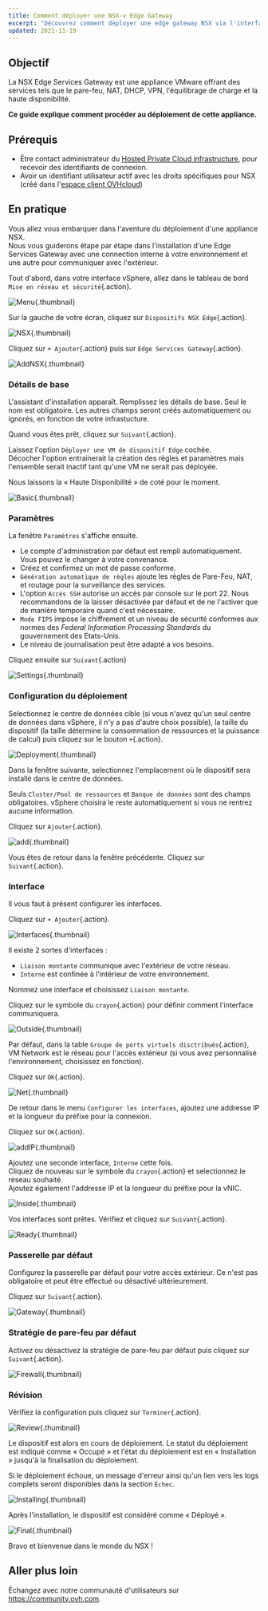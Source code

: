 ```yaml
---
title: Comment déployer une NSX-v Edge Gateway
excerpt: "Découvrez comment déployer une edge gateway NSX via l'interface vSphere"
updated: 2021-11-19
---
```


## Objectif

La NSX Edge Services Gateway est une appliance VMware offrant des services tels que le pare-feu, NAT, DHCP, VPN, l'équilibrage de charge et la haute disponibilité.

**Ce guide explique comment procéder au déploiement de cette appliance.**

## Prérequis

- Être contact administrateur du [Hosted Private Cloud infrastructure](https://www.ovhcloud.com/fr/enterprise/products/hosted-private-cloud/), pour recevoir des identifiants de connexion.
- Avoir un identifiant utilisateur actif avec les droits spécifiques pour NSX (créé dans l'[espace client OVHcloud](/links/manager))

## En pratique

Vous allez vous embarquer dans l'aventure du déploiement d'une appliance NSX.   
Nous vous guiderons étape par étape dans l'installation d'une Edge Services Gateway avec une connection interne à votre environnement et une autre pour communiquer avec l'extérieur.    

Tout d'abord, dans votre interface vSphere, allez dans le tableau de bord `Mise en réseau et sécurité`{.action}.

![Menu](images/fr01dash.png){.thumbnail}

Sur la gauche de votre écran, cliquez sur `Dispositifs NSX Edge`{.action}.

![NSX](images/fr02nsx.png){.thumbnail}

Cliquez sur `+ Ajouter`{.action} puis sur `Edge Services Gateway`{.action}.

![AddNSX](images/fr03add.png){.thumbnail}

### Détails de base

L'assistant d'installation apparaît. Remplissez les détails de base. Seul le nom est obligatoire. Les autres champs seront créés automatiquement ou ignorés, en fonction de votre infrastucture.

Quand vous êtes prêt, cliquez sur `Suivant`{.action}.    

Laissez l'option `Déployer une VM de dispositif Edge` cochée.<br>
Décocher l'option entrainerait la création des règles et paramètres mais l'ensemble serait inactif tant qu'une VM ne serait pas déployée.

Nous laissons la « Haute Disponibilité » de coté pour le moment.

![Basic](images/fr04basic.png){.thumbnail}

### Paramètres

La fenêtre `Paramètres` s'affiche ensuite.   

- Le compte d'administration par défaut est rempli automatiquement. Vous pouvez le changer à votre convenance.
- Créez et confirmez un mot de passe conforme.    
- `Génération automatique de règles` ajoute les règles de Pare-Feu, NAT, et routage pour la surveillance des services.   
- L'option `Accès SSH` autorise un accès par console sur le port 22. Nous recommandons de la laisser désactivée par défaut et de ne l'activer que de manière temporaire quand c'est nécessaire.     
- `Mode FIPS` impose le chiffrement et un niveau de sécurité conformes aux normes des *Federal Information Processing Standards* du gouvernement des Etats-Unis.     
- Le niveau de journalisation peut être adapté a vos besoins.    

Cliquez ensuite sur `Suivant`{.action}

![Settings](images/fr05settings.png){.thumbnail}

### Configuration du déploiement

Selectionnez le centre de données cible (si vous n'avez qu'un seul centre de données dans vSphere, il n'y a pas d'autre choix possible), la taille du dispositif (la taille détermine la consommation de ressources et la puissance de calcul) puis cliquez sur le bouton `+`{.action}.

![Deployment](images/fr06deploy.png){.thumbnail}

Dans la fenêtre suivante, selectionnez l'emplacement où le dispositif sera installé dans le centre de données.   

Seuls `Cluster/Pool de ressources` et `Banque de données` sont des champs obligatoires. vSphere choisira le reste automatiquement si vous ne rentrez aucune information.

Cliquez sur `Ajouter`{.action}.

![add](images/fr07add.png){.thumbnail}

Vous êtes de retour dans la fenêtre précédente. Cliquez sur `Suivant`{.action}.

### Interface

Il vous faut à présent configurer les interfaces.

Cliquez sur `+ Ajouter`{.action}.

![Interfaces](images/fr08inter.png){.thumbnail}

Il existe 2 sortes d'interfaces :

- `Liaison montante` communique avec l'extérieur de votre réseau.
- `Interne` est confinée à l'intérieur de votre environnement.

Nommez une interface et choisissez `Liaison montante`. 

Cliquez sur le symbole du `crayon`{.action} pour définir comment l'interface communiquera.

![Outside](images/fr09out.png){.thumbnail}

Par défaut, dans la table `Groupe de ports virtuels disctribués`{.action}, VM Network est le réseau pour l'accès extérieur (si vous avez personnalisé l'environnement, choisissez en fonction).

Cliquez sur `OK`{.action}.

![Net](images/fr10standard.png){.thumbnail}

De retour dans le menu `Configurer les interfaces`, ajoutez une addresse IP et la longueur du préfixe pour la connexion. 

Cliquez sur `OK`{.action}.

![addIP](images/fr10standard02.png){.thumbnail}

Ajoutez une seconde interface, `Interne` cette fois.<br>
Cliquez de nouveau sur le symbole du `crayon`{.action} et selectionnez le réseau souhaité.<br> 
Ajoutez également l'addresse IP et la longueur du préfixe pour la vNIC.

![Inside](images/fr11in.png){.thumbnail}

Vos interfaces sont prêtes. Vérifiez et cliquez sur `Suivant`{.action}.

![Ready](images/fr12ready.png){.thumbnail}

### Passerelle par défaut

Configurez la passerelle par défaut pour votre accès extérieur. Ce n'est pas obligatoire et peut être effectué ou désactivé ultérieurement.

Cliquez sur `Suivant`{.action}.

![Gateway](images/fr13gw.png){.thumbnail}

### Stratégie de pare-feu par défaut

Activez ou désactivez la stratégie de pare-feu par défaut puis cliquez sur `Suivant`{.action}.

![Firewall](images/fr14fw.png){.thumbnail}

### Révision

Vérifiez la configuration puis cliquez sur `Terminer`{.action}.

![Review](images/fr15review.png){.thumbnail}

Le dispositif est alors en cours de déploiement. Le statut du déploiement est indiqué comme « Occupé » et l'état du déploiement est en « Installation » jusqu'à la finalisation du déploiement.

Si le déploiement échoue, un message d'erreur ainsi qu'un lien vers les logs complets seront disponibles dans la section `Échec`.

![Installing](images/fr16busy.png){.thumbnail}

Après l'installation, le dispositif est considéré comme « Déployé ».

![Final](images/fr17done.png){.thumbnail}

Bravo et bienvenue dans le monde du NSX !   

## Aller plus loin

Échangez avec notre communauté d'utilisateurs sur <https://community.ovh.com>.
